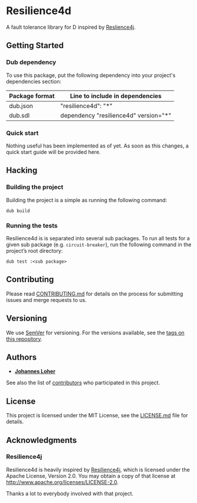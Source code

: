 # Resilience4d

A fault tolerance library for D inspired by [Reslience4j](https://github.com/resilience4j/resilience4j/).

## Getting Started

### Dub dependency
To use this package, put the following dependency into your project's
dependencies section:

| Package format | Line to include in dependencies       |
| -------------- | ------------------------------------- |
| dub.json       | "resilience4d": "*"                   |
| dub.sdl        | dependency "resilience4d" version="*" |

### Quick start

Nothing useful has been implemented as of yet. As soon as this changes, a quick
start guide will be provided here.

## Hacking

### Building the project

Building the project is a simple as running the following command:
```
dub build
```

### Running the tests
Resilience4d is is separated into several sub packages.
To run all tests for a given  sub package (e.g. `circuit-breaker`), run the
following command in the project’s root directory:

```
dub test :<sub package>
```

## Contributing

Please read [CONTRIBUTING.md](CONTRIBUTING.md) for details on the process for
submitting issues and merge requests to us.

## Versioning

We use [SemVer](http://semver.org/) for versioning. For the versions available,
see the [tags on this repository](https://github.com/ghost91-/Resilience4d/tags).

## Authors

* [**Johannes Loher**](https://github.com/ghost91-)

See also the list of [contributors](https://github.com/ghost91-/Resilience4d/graphs/contributors)
who participated in this project.

## License

This project is licensed under the MIT License, see the [LICENSE.md](LICENSE.md)
file for details.

## Acknowledgments

### Resilience4j
Resilience4d is heavily inspired by [Resilience4j](https://github.com/resilience4j/resilience4j/),
which is licensed under the Apache License, Version 2.0. You may obtain a copy
of that license at
http://www.apache.org/licenses/LICENSE-2.0.

Thanks a lot to everybody involved with that project.
